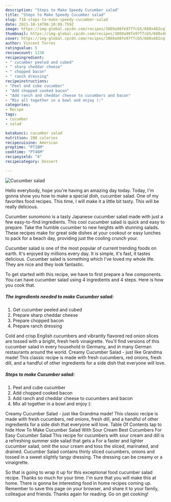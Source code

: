 ```yaml
---
description: "Steps to Make Speedy Cucumber salad"
title: "Steps to Make Speedy Cucumber salad"
slug: 718-steps-to-make-speedy-cucumber-salad
date: 2021-10-14T06:10:09.759Z
image: https://img-global.cpcdn.com/recipes/3869a98fe97ffcb5/680x482cq70/cucumber-salad-recipe-main-photo.jpg
thumbnail: https://img-global.cpcdn.com/recipes/3869a98fe97ffcb5/680x482cq70/cucumber-salad-recipe-main-photo.jpg
cover: https://img-global.cpcdn.com/recipes/3869a98fe97ffcb5/680x482cq70/cucumber-salad-recipe-main-photo.jpg
author: Vincent Torres
ratingvalue: 5
reviewcount: 1230
recipeingredient:
- " cucumber peeled and cubed"
- " sharp cheddar cheese"
- " chopped bacon"
- " ranch dressing"
recipeinstructions:
- "Peel and cube cucumber"
- "Add chopped cooked bacon"
- "Add ranch and cheddar cheese to cucumbers and bacon"
- "Mix all together in a bowl and enjoy (:"
categories:
- Recipe
tags:
- cucumber
- salad

katakunci: cucumber salad 
nutrition: 208 calories
recipecuisine: American
preptime: "PT10M"
cooktime: "PT46M"
recipeyield: "4"
recipecategory: Dessert

---
```



![Cucumber salad](https://img-global.cpcdn.com/recipes/3869a98fe97ffcb5/680x482cq70/cucumber-salad-recipe-main-photo.jpg)

Hello everybody, hope you're having an amazing day today. Today, I'm gonna show you how to make a special dish, cucumber salad. One of my favorites food recipes. This time, I will make it a little bit tasty. This will be really delicious.

Cucumber sunomono is a tasty Japanese cucumber salad made with just a few easy-to-find ingredients. This cool cucumber salad is quick and easy to prepare. Take the humble cucumber to new heights with stunning salads. These recipes make for great side dishes at your cookout or easy lunches to pack for a beach day, providing just the cooling crunch your.

Cucumber salad is one of the most popular of current trending foods on earth. It's enjoyed by millions every day. It is simple, it's fast, it tastes delicious. Cucumber salad is something which I've loved my whole life. They are nice and they look fantastic.


To get started with this recipe, we have to first prepare a few components. You can have cucumber salad using 4 ingredients and 4 steps. Here is how you cook that.

<!--inarticleads1-->

##### The ingredients needed to make Cucumber salad:

1. Get  cucumber peeled and cubed
1. Prepare  sharp cheddar cheese
1. Prepare  chopped bacon
1. Prepare  ranch dressing


Cold and crisp English cucumbers and vibrantly flavored red onion slices are tossed with a bright, fresh herb vinaigrette. You&#39;ll find versions of this cucumber salad in every household in Germany, and in many German restaurants around the world. Creamy Cucumber Salad - just like Grandma made! This classic recipe is made with fresh cucumbers, red onions, fresh dill, and a handful of other ingredients for a side dish that everyone will love. 

<!--inarticleads2-->

##### Steps to make Cucumber salad:

1. Peel and cube cucumber
1. Add chopped cooked bacon
1. Add ranch and cheddar cheese to cucumbers and bacon
1. Mix all together in a bowl and enjoy (:


Creamy Cucumber Salad - just like Grandma made! This classic recipe is made with fresh cucumbers, red onions, fresh dill, and a handful of other ingredients for a side dish that everyone will love. Table Of Contents tap to hide How To Make Cucumber Salad With Sour Cream Best Cucumbers For Easy Cucumber Salad This recipe for cucumbers with sour cream and dill is a refreshing summer side salad that gets a For a faster and lighter cucumber salad, omit the sour cream and toss the sliced, marinated, and drained. Cucumber Salad contains thinly sliced cucumbers, onions and tossed in a sweet slightly tangy dressing. The dressing can be creamy or a vinaigrette. 

So that is going to wrap it up for this exceptional food cucumber salad recipe. Thanks so much for your time. I'm sure that you will make this at home. There is gonna be interesting food in home recipes coming up. Remember to save this page on your browser, and share it to your family, colleague and friends. Thanks again for reading. Go on get cooking!
